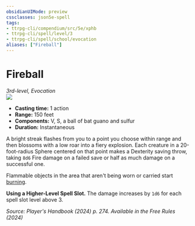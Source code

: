 ```yaml
---
obsidianUIMode: preview
cssclasses: json5e-spell
tags:
- ttrpg-cli/compendium/src/5e/xphb
- ttrpg-cli/spell/level/3
- ttrpg-cli/spell/school/evocation
aliases: ["Fireball"]
---
```

# Fireball
*3rd-level, Evocation*  
![](spells/XPHB/Fireball.webp#right)  

- **Casting time:** 1 action
- **Range:** 150 feet
- **Components:** V, S, a ball of bat guano and sulfur
- **Duration:** Instantaneous

A bright streak flashes from you to a point you choose within range and then blossoms with a low roar into a fiery explosion. Each creature in a 20-foot-radius Sphere centered on that point makes a Dexterity saving throw, taking `8d6` Fire damage on a failed save or half as much damage on a successful one.

Flammable objects in the area that aren't being worn or carried start [burning](burning-xphb.md).

**Using a Higher-Level Spell Slot.** The damage increases by `1d6` for each spell slot level above 3.

*Source: Player's Handbook (2024) p. 274. Available in the Free Rules (2024)*